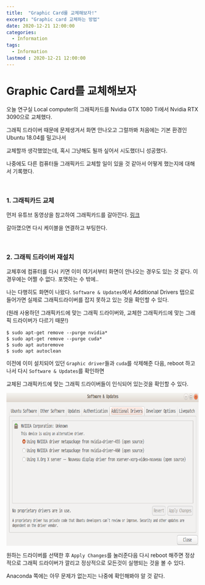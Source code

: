 ```yaml
---
title:  "Graphic Card를 교체해보자!"
excerpt: "Graphic card 교체하는 방법"
date: 2020-12-21 12:00:00
categories:
  - Information
tags:
  - Information
lastmod : 2020-12-21 12:00:00
---
```


# Graphic Card를 교체해보자

오늘 연구실 Local computer의 그래픽카드를 Nvidia GTX 1080 Ti에서 Nvidia RTX 3090으로 교체했다.

그래픽 드라이버 때문에 문제생겨서 화면 안나오고 그럴까봐 처음에는 기본 환경인 Ubuntu 18.04를 밀고나서 

교체할까 생각했었는데, 혹시 그냥해도 될까 싶어서 시도했더니 성공했다.

나중에도 다른 컴퓨터들 그래픽카드 교체할 일이 있을 것 같아서 어떻게 했는지에 대해서 기록했다.

<br>

### 1. 그래픽카드 교체

먼저 유튜브 동영상을 참고하여 그래픽카드를 갈아낀다. [링크](https://www.youtube.com/watch?v=kb52ebyJ_AQ)

갈아꼈으면 다시 케이블을 연결하고 부팅한다.

<br>

### 2. 그래픽 드라이버 재설치

교체후에 컴퓨터를 다시 키면 이미 여기서부터 화면이 안나오는 경우도 있는 것 같다. 이 경우에는 어쩔 수 없다. 포맷하는 수 밖에..

나는 다행히도 화면이 나왔다. `Software & Updates`에서 Additional Drivers 탭으로 들어가면 실제로 그래픽드라이버를 잡지 못하고 있는 것을 확인할 수 있다. 

(원래 사용하던 그래픽카드에 맞는 그래픽 드라이버와, 교체한 그래픽카드에 맞는 그래픽 드라이버가 다르기 때문!)

```
$ sudo apt-get remove --purge nvidia*
$ sudo apt-get remove --purge cuda*
$ sudo apt autoremove
$ sudo apt autoclean
```

이전에 이미 설치되어 있던 `Graphic driver`들과 `cuda`를 삭제해준 다음, reboot 하고나서 다시 `Software & Updates`를 확인하면 

교체된 그래픽카드에 맞는 그래픽 드라이버들이 인식되어 있는것을 확인할 수 있다. 

<img src="../images/how_to_change_graphic_card/software_and_updates.png" width="800px" height="400px" align="center">

원하는 드라이버를 선택한 후 `Apply Changes`를 눌러준다음 다시 reboot 해주면 정상적으로 그래픽 드라이버가 깔리고 정상적으로 모든것이 실행되는 것을 볼 수 있다.

Anaconda 쪽에는 아무 문제가 없는지는 나중에 확인해봐야 알 것 같다.